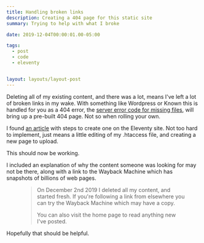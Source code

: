 ```yaml
---
title: Handling broken links
description: Creating a 404 page for this static site
summary: Trying to help with what I broke

date: 2019-12-04T00:00:01.00-05:00

tags:
  - post
  - code
  - eleventy


layout: layouts/layout-post
---
```

Deleting all of my existing content, and there was a lot, means I've left a lot of broken links in my wake. With something like Wordpress or Known this is handled for you as a 404 error, the [server error code for missing files](https://www.w3.org/Protocols/rfc2616/rfc2616-sec10.html "W3C information page"), will bring up a pre-built 404 page. Not so when rolling your own.

I found [an article](https://www.11ty.io/docs/quicktips/not-found/ "404 page for Eleventy") with steps to create one on the Eleventy site. Not too hard to implement, just means a little editing of my .htaccess file, and creating a new page to upload.

This should now be working.

I included an explanation of why the content someone was looking for may not be there, along with a link to the Wayback Machine which has snapshots of billions of web pages.

<figure class="blockquote">
    <blockquote>
        <p>On December 2nd 2019 I deleted all my content, and started fresh. If you're following a link from elsewhere you can try the Wayback Machine which may have a copy.</p>
        <p>You can also visit the home page to read anything new I've posted.</p>
    </blockquote>
    
</figure>


Hopefully that should be helpful.